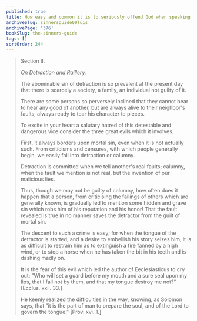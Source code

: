 ```yaml
---
published: true
title: How easy and common it is to seriously offend God when speaking of the faults of others
archiveSlug: sinnersguide00luis
archivePage: '376'
bookSlug: the-sinners-guide
tags: []
sortOrder: 244
---
```


> Section II.
>
> *On Detraction and Raillery.*
>
> The abominable sin of detraction is so prevalent at the present day that there is scarcely a society, a family, an individual not guilty of it.
>
> There are some persons so perversely inclined that they cannot bear to hear any good of another, but are always alive to their neighbor's faults, always ready to tear his character to pieces.
>
> To excite in your heart a salutary hatred of this detestable and dangerous vice consider the three great evils which it involves.
>
> First, it always borders upon mortal sin, even when it is not actually such. From criticisms and censures, with which people generally begin, we easily fall into detraction or calumny.
>
> Detraction is committed when we tell another's real faults; calumny, when the fault we mention is not real, but the invention of our malicious lies.
>
> Thus, though we may not be guilty of calumny, how often does it happen that a person, from criticising the failings of others which are generally known, is gradually led to mention some hidden and grave sin which robs him of his reputation and his honor! That the fault revealed is true in no manner saves the detractor from the guilt of mortal sin.
>
> The descent to such a crime is easy; for when the tongue of the detractor is started, and a desire to embellish his story seizes him, it is as difficult to restrain him as to extinguish a fire fanned by a high wind, or to stop a horse when he has taken the bit in his teeth and is dashing madly on.
>
> It is the fear of this evil which led the author of Eeclesiasticus to cry out: "Who will set a guard before my mouth and a sure seal upon my lips, that I fall not by them, and that my tongue destroy me not?" [Ecclus. xxii. 33.]
>
> He keenly realized the difficulties in the way, knowing, as Solomon says, that "it is the part of man to prepare the soul, and of the Lord to govern the tongue." [Prov. xvi. 1.]
